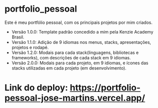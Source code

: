 # portfolio_pessoal

Este é meu portfólio pessoal, com os principais projetos por mim criados.

- Versão 1.0.0: Template padrão concedido a mim pela Kenzie Academy Brasil.
- Versão 1.1.0: Adição de 9 idiomas nos menus, stacks, apresentações, projetos e rodapé.
- Versão 1.2.0: Modais para cada stack(linguagens, bibliotecas e frameworks), com descrições de cada stack em 9 idiomas.
- Versão 2.0.0: Modais para cada projeto, em 9 idiomas, e ícones das stacks utilizadas em cada projeto (em desenvolvimento).

# Link do deploy: https://portfolio-pessoal-jose-martins.vercel.app/  
